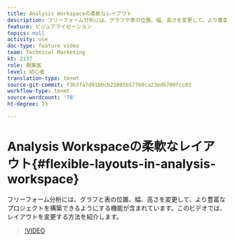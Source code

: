 ```yaml
---
title: Analysis Workspaceの柔軟なレイアウト
description: フリーフォーム分析には、グラフや表の位置、幅、高さを変更して、より豊富なプロジェクトを構築できるようにする機能が含まれています。 このビデオでは、レイアウトを変更する方法を紹介します。
feature: ビジュアライゼーション
topics: null
activity: use
doc-type: feature video
team: Technical Marketing
kt: 2137
role: 開業医
level: 初心者
translation-type: tm+mt
source-git-commit: f3b3fa7d91b0cb21005b57768ca23ed6700fcc03
workflow-type: tm+mt
source-wordcount: '78'
ht-degree: 1%

---
```



# Analysis Workspaceの柔軟なレイアウト{#flexible-layouts-in-analysis-workspace}

 フリーフォーム分析には、グラフと表の位置、幅、高さを変更して、より豊富なプロジェクトを構築できるようにする機能が含まれています。このビデオでは、レイアウトを変更する方法を紹介します。

>[!VIDEO](https://video.tv.adobe.com/v/24706/?quality=12)
